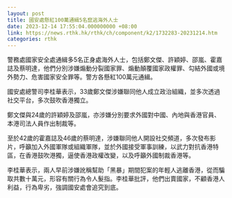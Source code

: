 ```yaml
---
layout: post
title: 國安處懸紅100萬通緝5名竄逃海外人士
date: 2023-12-14 17:55:04.000000000 +08:00
link: https://news.rthk.hk/rthk/ch/component/k2/1732283-20231214.htm
categories: rthk
---
```


警務處國家安全處通緝多5名正身處海外人士，包括鄭文傑、許穎婷、邵嵐、霍嘉誌及蔡明達，他們分別涉嫌煽動分裂國家罪、煽動顛覆國家政權罪、勾結外國或境外勢力、危害國家安全罪等。警方各懸紅100萬元通緝。

國安處總警司李桂華表示，33歲鄭文傑涉嫌聯同他人成立政治組織，並多次透過社交平台，多次鼓吹香港獨立。

鄭文傑與24歲的許穎婷及邵嵐，亦涉嫌分別要求外國對中國、內地與香港官員、本港司法人員作出制裁等。

至於42歲的霍嘉誌及46歲的蔡明達，涉嫌聯同他人開設社交頻道，多次發布影片，呼籲加入外國軍隊或組織軍隊，並於外國接受軍事訓練，以武力對抗香港特區，在香港鼓吹港獨，逼使香港政權改變，以及呼籲外國制裁香港等。

李桂華表示，兩人早前涉嫌訛稱幫助「黑暴」期間犯案的年輕人逃離香港，從而騙取共數十萬元，形容有關行為令人髮指。李桂華批評，他們出賣國家，不顧香港人利益，行為卑劣，強調國安處會追究到底。
